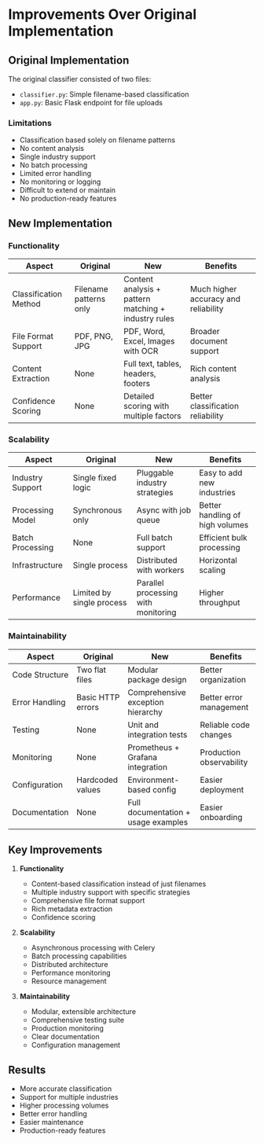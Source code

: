 # Improvements Over Original Implementation

## Original Implementation

The original classifier consisted of two files:
- `classifier.py`: Simple filename-based classification
- `app.py`: Basic Flask endpoint for file uploads

### Limitations
- Classification based solely on filename patterns
- No content analysis
- Single industry support
- No batch processing
- Limited error handling
- No monitoring or logging
- Difficult to extend or maintain
- No production-ready features

## New Implementation

### Functionality
| Aspect | Original | New | Benefits |
|--------|----------|-----|-----------|
| Classification Method | Filename patterns only | Content analysis + pattern matching + industry rules | Much higher accuracy and reliability |
| File Format Support | PDF, PNG, JPG | PDF, Word, Excel, Images with OCR | Broader document support |
| Content Extraction | None | Full text, tables, headers, footers | Rich content analysis |
| Confidence Scoring | None | Detailed scoring with multiple factors | Better classification reliability |

### Scalability
| Aspect | Original | New | Benefits |
|--------|----------|-----|-----------|
| Industry Support | Single fixed logic | Pluggable industry strategies | Easy to add new industries |
| Processing Model | Synchronous only | Async with job queue | Better handling of high volumes |
| Batch Processing | None | Full batch support | Efficient bulk processing |
| Infrastructure | Single process | Distributed with workers | Horizontal scaling |
| Performance | Limited by single process | Parallel processing with monitoring | Higher throughput |

### Maintainability
| Aspect | Original | New | Benefits |
|--------|----------|-----|-----------|
| Code Structure | Two flat files | Modular package design | Better organization |
| Error Handling | Basic HTTP errors | Comprehensive exception hierarchy | Better error management |
| Testing | None | Unit and integration tests | Reliable code changes |
| Monitoring | None | Prometheus + Grafana integration | Production observability |
| Configuration | Hardcoded values | Environment-based config | Easier deployment |
| Documentation | None | Full documentation + usage examples | Easier onboarding |

## Key Improvements

1. **Functionality**
   - Content-based classification instead of just filenames
   - Multiple industry support with specific strategies
   - Comprehensive file format support
   - Rich metadata extraction
   - Confidence scoring

2. **Scalability**
   - Asynchronous processing with Celery
   - Batch processing capabilities
   - Distributed architecture
   - Performance monitoring
   - Resource management

3. **Maintainability**
   - Modular, extensible architecture
   - Comprehensive testing suite
   - Production monitoring
   - Clear documentation
   - Configuration management

## Results
- More accurate classification
- Support for multiple industries
- Higher processing volumes
- Better error handling
- Easier maintenance
- Production-ready features
